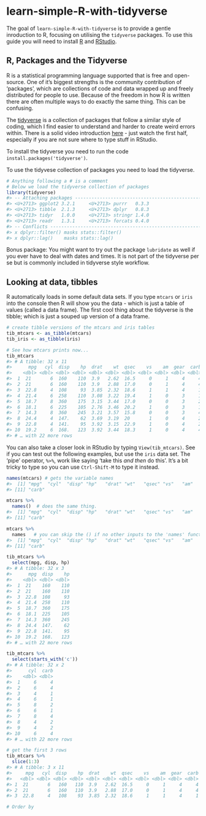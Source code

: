 
# learn-simple-R-with-tidyverse

The goal of `learn-simple-R-with-tidyverse` is to provide a gentle
inroduction to R, focusing on utilising the `tidyverse` packages. To use
this guide you will need to install [R](https://www.r-project.org/) and
[RStudio](https://rstudio.com/).

## R, Packages and the Tidyverse

R is a statistical programming language supported that is free and
open-source. One of it’s biggest strengths is the community contribution
of ‘packages’, which are collections of code and data wrapped up and
freely distributed for people to use. Because of the freedom in how R is
written there are often multiple ways to do exactly the same thing. This
can be confusing.

The [tidyverse](https://www.tidyverse.org/) is a collection of packages
that follow a similar style of coding, which I find easier to understand
and harder to create weird errors within. There is a solid video
introduction [here](https://www.youtube.com/watch?v=WM2hctrlMts) - just
watch the first half, especially if you are not sure where to type stuff
in RStudio.

To install the tidyverse you need to run the code
`install.packages('tidyverse')`.

To use the tidyvese collection of packages you need to load the
tidyverse.

``` r
# Anything following a # is a comment
# Below we load the tidyverse collection of packages
library(tidyverse)
#> -- Attaching packages -------------------------------------------------------------------------------- tidyverse 1.3.0 --
#> <U+2713> ggplot2 3.2.1     <U+2713> purrr   0.3.3
#> <U+2713> tibble  2.1.3     <U+2713> dplyr   0.8.3
#> <U+2713> tidyr   1.0.0     <U+2713> stringr 1.4.0
#> <U+2713> readr   1.3.1     <U+2713> forcats 0.4.0
#> -- Conflicts ----------------------------------------------------------------------------------- tidyverse_conflicts() --
#> x dplyr::filter() masks stats::filter()
#> x dplyr::lag()    masks stats::lag()
```

Bonus package: You might want to try out the package `lubridate` as well
if you ever have to deal with dates and times. It is not part of the
tidyverse per se but is commonly included in tidyverse style workflow.

## Looking at data, tibbles

R automatically loads in some default data sets. If you type `mtcars` or
`iris` into the console then R will show you the data - which is just a
table of values (called a data frame). The first cool thing about the
tidyverse is the tibble; which is just a souped up version of a data
frame.

``` r
# create tibble versions of the mtcars and iris tables
tib_mtcars <- as_tibble(mtcars)
tib_iris <- as_tibble(iris)

# See how mtcars prints now...
tib_mtcars
#> # A tibble: 32 x 11
#>      mpg   cyl  disp    hp  drat    wt  qsec    vs    am  gear  carb
#>    <dbl> <dbl> <dbl> <dbl> <dbl> <dbl> <dbl> <dbl> <dbl> <dbl> <dbl>
#>  1  21       6  160    110  3.9   2.62  16.5     0     1     4     4
#>  2  21       6  160    110  3.9   2.88  17.0     0     1     4     4
#>  3  22.8     4  108     93  3.85  2.32  18.6     1     1     4     1
#>  4  21.4     6  258    110  3.08  3.22  19.4     1     0     3     1
#>  5  18.7     8  360    175  3.15  3.44  17.0     0     0     3     2
#>  6  18.1     6  225    105  2.76  3.46  20.2     1     0     3     1
#>  7  14.3     8  360    245  3.21  3.57  15.8     0     0     3     4
#>  8  24.4     4  147.    62  3.69  3.19  20       1     0     4     2
#>  9  22.8     4  141.    95  3.92  3.15  22.9     1     0     4     2
#> 10  19.2     6  168.   123  3.92  3.44  18.3     1     0     4     4
#> # … with 22 more rows
```

You can also take a closer look in RStudio by typing `View(tib_mtcars)`.
See if you can test out the following examples, but use the `iris` data
set. The ‘pipe’ operator, `%>%`, work like saying ‘take this *and then*
do this’. It’s a bit tricky to type so you can use `Ctrl-Shift-M` to
type it instead.

``` r
names(mtcars) # gets the variable names
#>  [1] "mpg"  "cyl"  "disp" "hp"   "drat" "wt"   "qsec" "vs"   "am"   "gear"
#> [11] "carb"

mtcars %>% 
  names()  # does the same thing. 
#>  [1] "mpg"  "cyl"  "disp" "hp"   "drat" "wt"   "qsec" "vs"   "am"   "gear"
#> [11] "carb"

mtcars %>% 
  names   # you can skip the () if no other inputs to the 'names' function are needed
#>  [1] "mpg"  "cyl"  "disp" "hp"   "drat" "wt"   "qsec" "vs"   "am"   "gear"
#> [11] "carb"

tib_mtcars %>% 
  select(mpg, disp, hp)
#> # A tibble: 32 x 3
#>      mpg  disp    hp
#>    <dbl> <dbl> <dbl>
#>  1  21    160    110
#>  2  21    160    110
#>  3  22.8  108     93
#>  4  21.4  258    110
#>  5  18.7  360    175
#>  6  18.1  225    105
#>  7  14.3  360    245
#>  8  24.4  147.    62
#>  9  22.8  141.    95
#> 10  19.2  168.   123
#> # … with 22 more rows

tib_mtcars %>% 
  select(starts_with('c'))
#> # A tibble: 32 x 2
#>      cyl  carb
#>    <dbl> <dbl>
#>  1     6     4
#>  2     6     4
#>  3     4     1
#>  4     6     1
#>  5     8     2
#>  6     6     1
#>  7     8     4
#>  8     4     2
#>  9     4     2
#> 10     6     4
#> # … with 22 more rows

# get the first 3 rows
tib_mtcars %>% 
  slice(1:3)
#> # A tibble: 3 x 11
#>     mpg   cyl  disp    hp  drat    wt  qsec    vs    am  gear  carb
#>   <dbl> <dbl> <dbl> <dbl> <dbl> <dbl> <dbl> <dbl> <dbl> <dbl> <dbl>
#> 1  21       6   160   110  3.9   2.62  16.5     0     1     4     4
#> 2  21       6   160   110  3.9   2.88  17.0     0     1     4     4
#> 3  22.8     4   108    93  3.85  2.32  18.6     1     1     4     1

# Order by 
```
